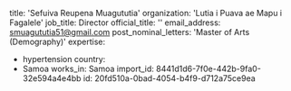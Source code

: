 title: 'Sefuiva Reupena Muagututia'
organization: 'Lutia i Puava ae Mapu i Fagalele'
job_title: Director
official_title: ''
email_address: smuagututia51@gmail.com
post_nominal_letters: 'Master of Arts (Demography)'
expertise:
  - hypertension
country:
  - Samoa
works_in: Samoa
import_id: 8441d1d6-7f0e-442b-9fa0-32e594a4e4bb
id: 20fd510a-0bad-4054-b4f9-d712a75ce9ea
